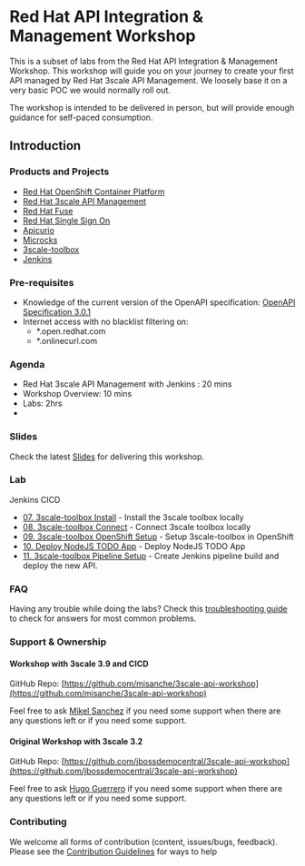 # Red Hat API Integration &amp; Management Workshop

This is a subset of labs from the Red Hat API Integration &amp; Management Workshop. This workshop will guide you on your journey to create your first API managed by Red Hat 3scale API Management. We loosely base it on a very basic POC we would normally roll out.

The workshop is intended to be delivered in person, but will provide enough guidance for self-paced consumption.

## Introduction

### Products and Projects

* [Red Hat OpenShift Container Platform](https://www.redhat.com/en/technologies/cloud-computing/openshift)
* [Red Hat 3scale API Management](https://www.redhat.com/en/technologies/jboss-middleware/3scale)
* [Red Hat Fuse](https://access.redhat.com/products/red-hat-fuse)
* [Red Hat Single Sign On](https://access.redhat.com/products/red-hat-single-sign-on)
* [Apicurio](https://www.apicur.io/)
* [Microcks](http://microcks.github.io/)
* [3scale-toolbox](https://github.com/3scale/3scale_toolbox/)
* [Jenkins](https://www.jenkins.io/)

### Pre-requisites

* Knowledge of the current version of the OpenAPI specification: [OpenAPI Specification 3.0.1](https://github.com/OAI/OpenAPI-Specification/blob/master/versions/3.0.1.md)
* Internet access with no blacklist filtering on:
  * *.open.redhat.com
  * *.onlinecurl.com

### Agenda

* Red Hat 3scale API Management with Jenkins : 20 mins
* Workshop Overview: 10 mins
* Labs: 2hrs
* 
### Slides

Check the latest [Slides](https://docs.google.com/presentation/d/1Mgsn107absS273ZryZHv3ZUfbXOZqTafSmey95qZzt8/edit?usp=sharing) for delivering this workshop.

### Lab

Jenkins CICD

* [07. 3scale-toolbox Install](docs/labs/lab201/#lab-201) - Install the 3scale toolbox locally
* [08. 3scale-toolbox Connect](docs/labs/lab202/#lab-202) - Connect 3scale toolbox locally
* [09. 3scale-toolbox OpenShift Setup](docs/labs/lab203/#lab-203) - Setup 3scale-toolbox in OpenShift
* [10. Deploy NodeJS TODO App](docs/labs/lab204/#lab-204) - Deploy NodeJS TODO App
* [11. 3scale-toolbox Pipeline Setup](docs/labs/lab205/#lab-205) - Create Jenkins pipeline build and deploy the new API.

### FAQ

Having any trouble while doing the labs? Check this [troubleshooting guide](docs/troubleshooting.md#troubleshooting) to check for answers for most common problems.

### Support & Ownership

#### Workshop with 3scale 3.9 and CICD
GitHub Repo: [https://github.com/misanche/3scale-api-workshop](https://github.com/misanche/3scale-api-workshop)

Feel free to ask [Mikel Sanchez](mailto:misanche@redhat.com) if you need some support when there are any questions left or if you need some support.
#### Original Workshop with 3scale 3.2
GitHub Repo: [https://github.com/jbossdemocentral/3scale-api-workshop](https://github.com/jbossdemocentral/3scale-api-workshop)

Feel free to ask [Hugo Guerrero](mailto:hguerrero@redhat.com) if you need some support when there are any questions left or if you need some support.

### Contributing

We welcome all forms of contribution (content, issues/bugs, feedback). Please see the [Contribution Guidelines](docs/contributing.md#guides-for-contributing) for ways to help
